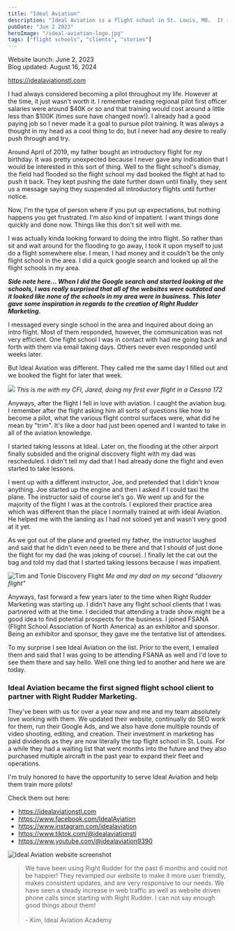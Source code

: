 ```yaml
---
title: "Ideal Aviation"
description: "Ideal Aviation is a flight school in St. Louis, MO.  It is where I did my discovery flight and they are also the very first flight school to partner with Right Rudder Marketing"
pubDate: "Jun 2 2023"
heroImage: "/ideal-aviation-logo.jpg"
tags: ["flight schools", "clients", "stories"]
---
```


Website launch: June 2, 2023<br>
Blog updated: August 16, 2024

https://idealaviationstl.com

I had always considered becoming a pilot throughout my life.  However at the time, it just wasn't worth it.  I remember reading regional pilot first officer salaries were around $40K or so and that training would cost around a little less than $100K (times sure have changed now!).  I already had a good paying job so I never made it a goal to pursue pilot training.  It was always a thought in my head as a cool thing to do, but I never had any desire to really push through and try.

Around April of 2019, my father bought an introductory flight for my birthday.  It was pretty unexpected because I never gave any indication that I would be interested in this sort of thing.  Well to the flight school's dismay, the field had flooded so the flight school my dad booked the flight at had to push it back.  They kept pushing the date further down until finally, they sent us a message saying they suspended all introductory flights until further notice.

Now, I'm the type of person where if you put up expectations, but nothing happens you get frustrated.  I'm also kind of impatient.  I want things done quickly and done now.  Things like this don't sit well with me.

I was actually kinda looking forward to doing the intro flight.  So rather than sit and wait around for the flooding to go away, I took it upon myself to just do a flight somewhere else.  I mean, I had money and it couldn't be the only flight school in the area.  I did a quick google search and looked up all the flight schools in my area.

***Side note here...  When I did the Google search and started looking at the schools, I was really surprised that all of the websites were outdated and it looked like none of the schools in my area were in business.  This later gave some inspiration in regards to the creation of Right Rudder Marketing.***

I messaged every single school in the area and inquired about doing an intro flight.  Most of them responded, however, the communication was not very efficient.  One fight school I was in contact with had me going back and forth with them via email taking days.  Others never even responded until weeks later.

But Ideal Aviation was different.  They called me the same day I filled out and we booked the flight for later that week.  

![](/tim-jedrek-jared-discovery-flight.jpg)
*This is me with my CFI, Jared, doing my first ever flight in a Cessna 172*

Anyways, after the flight I fell in love with aviation.  I caught the aviation bug.  I remember after the flight asking him all sorts of questions like how to become a pilot, what the various flight control surfaces were, what did he mean by "trim".  It's like a door had just been opened and I wanted to take in all of the aviation knowledge.

I started taking lessons at Ideal.  Later on, the flooding at the other airport finally subsided and the original discovery flight with my dad was rescheduled.  I didn't tell my dad that I had already done the flight and even started to take lessons.

I went up with a different instructor, Joe, and pretended that I didn't know anything.  Joe started up the engine and then I asked if I could taxi the plane.  The instructor said of course let's go.  We went up and for the majority of the flight I was at the controls.  I explored their practice area which was different than the place I normally trained at with Ideal Aviation.  He helped me with the landing as I had not soloed yet and wasn't very good at it yet.

As we got out of the plane and greeted my father, the instructor laughed and said that he didn't even need to be there and that I should of just done the flight for my dad (he was joking of course).  I finally let the cat out the bag and told my dad that I started taking lessons because I was impatient.

![Tim and Tonie Discovery Flight](/tim-jedrek-dad-discovery-flight.jpg)
*Me and my dad on my second "disovery flight"*

Anyways, fast forward a few years later to the time when Right Rudder Marketing was starting up.  I didn't have any flight school clients that I was partnered with at the time.  I decided that attending a trade show might be a good idea to find potential prospects for the business.  I joined FSANA (Flight School Association of North America) as an exhibitor and sponsor.  Being an exhibitor and sponsor, they gave me the tentative list of attendees.

To my surprise I see Ideal Aviation on the list.  Prior to the event, I emailed them and said that I was going to be attending FSANA as well and I'd love to see them there and say hello.  Well one thing led to another and here we are today.

### Ideal Aviation became the first signed flight school client to partner with Right Rudder Marketing.

They've been with us for over a year now and me and my team absolutely love working with them.  We updated their website, continually do SEO work for them, run their Google Ads, and we also have done multiple rounds of video shooting, editing, and creation.  Their investment in marketing has paid dividends as they are now literally the top flight school in St. Louis.  For a while they had a waiting list that went months into the future and they also purchased multiple aircraft in the past year to expand their fleet and operations.

I'm truly honored to have the opportunity to serve Ideal Aviation and help them train more pilots!

Check them out here:

* https://idealaviationstl.com
* https://www.facebook.com/IdealAviation
* https://www.instagram.com/idealaviation
* https://www.tiktok.com/@idealaviationstl
* https://www.youtube.com/@idealaviation9390

![Ideal Aviation website screenshot](/ideal-aviation-screenshot.png)

> We have been using Right Rudder for the past 6 months and could not be happier! They revamped our website to make it more user friendly, makes consistent updates, and are very responsive to our needs. We have seen a steady increase in web traffic as well as website driven phone calls since starting with Right Rudder. I can not say enough good things about them! <br><br> - Kim, Ideal Aviation Academy